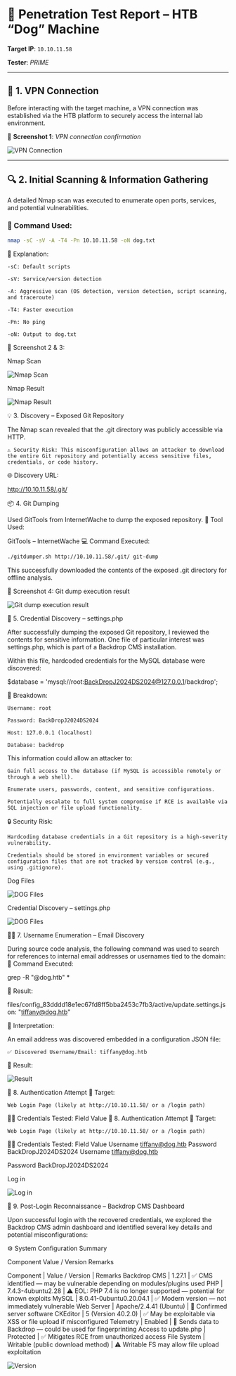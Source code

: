 # 🐾 Penetration Test Report – HTB “Dog” Machine

**Target IP**: `10.10.11.58`  
  
**Tester**: *PRIME*

---

## 🔐 1. VPN Connection

Before interacting with the target machine, a VPN connection was established via the HTB platform to securely access the internal lab environment.

📸 **Screenshot 1**: *VPN connection confirmation*  

![VPN Connection](https://github.com/PrimeMurcia/htb/blob/main/dog/ss/ss1.png?raw=true)


---

## 🔍 2. Initial Scanning & Information Gathering

A detailed Nmap scan was executed to enumerate open ports, services, and potential vulnerabilities.

### 🔧 Command Used:
```bash
nmap -sC -sV -A -T4 -Pn 10.10.11.58 -oN dog.txt
```

🧠 Explanation:

    -sC: Default scripts

    -sV: Service/version detection

    -A: Aggressive scan (OS detection, version detection, script scanning, and traceroute)

    -T4: Faster execution

    -Pn: No ping

    -oN: Output to dog.txt

📸 Screenshot 2 & 3: 

Nmap Scan 

![Nmap Scan](https://github.com/PrimeMurcia/htb/blob/main/dog/ss/SS2.png?raw=true)

Nmap Result

![Nmap Result](https://github.com/PrimeMurcia/htb/blob/main/dog/ss/ss3.png?raw=true)


💡 3. Discovery – Exposed Git Repository

The Nmap scan revealed that the .git directory was publicly accessible via HTTP.

    ⚠️ Security Risk: This misconfiguration allows an attacker to download the entire Git repository and potentially access sensitive files, credentials, or code history.

🌐 Discovery URL:

http://10.10.11.58/.git/

📦 4. Git Dumping

Used GitTools from InternetWache to dump the exposed repository.
🔧 Tool Used:

GitTools – InternetWache
💻 Command Executed:

```bash
./gitdumper.sh http://10.10.11.58/.git/ git-dump
```

This successfully downloaded the contents of the exposed .git directory for offline analysis.


📸 Screenshot 4: Git dump execution result

![Git dump execution result](https://github.com/PrimeMurcia/htb/blob/main/dog/ss/ss4.png?raw=true)


🔑 5. Credential Discovery – settings.php

After successfully dumping the exposed Git repository, I reviewed the contents for sensitive information. One file of particular interest was settings.php, which is part of a Backdrop CMS installation.

Within this file, hardcoded credentials for the MySQL database were discovered:

$database = 'mysql://root:BackDropJ2024DS2024@127.0.0.1/backdrop';

🧠 Breakdown:

    Username: root

    Password: BackDropJ2024DS2024

    Host: 127.0.0.1 (localhost)

    Database: backdrop

This information could allow an attacker to:

    Gain full access to the database (if MySQL is accessible remotely or through a web shell).

    Enumerate users, passwords, content, and sensitive configurations.

    Potentially escalate to full system compromise if RCE is available via SQL injection or file upload functionality.

🔒 Security Risk:

    Hardcoding database credentials in a Git repository is a high-severity vulnerability.

    Credentials should be stored in environment variables or secured configuration files that are not tracked by version control (e.g., using .gitignore).

Dog Files

![DOG Files](https://github.com/PrimeMurcia/htb/blob/main/dog/ss/ss5.png?raw=true)

Credential Discovery – settings.php

![DOG Files](https://github.com/PrimeMurcia/htb/blob/main/dog/ss/ss6.png?raw=true)

🕵️‍♀️ 7. Username Enumeration – Email Discovery

During source code analysis, the following command was used to search for references to internal email addresses or usernames tied to the domain:
🔎 Command Executed:

grep -R "@dog.htb" *

📄 Result:

files/config_83dddd18e1ec67fd8ff5bba2453c7fb3/active/update.settings.json:        "tiffany@dog.htb"

🧩 Interpretation:

An email address was discovered embedded in a configuration JSON file:

    ✅ Discovered Username/Email: tiffany@dog.htb

📄 Result:

![Result](https://github.com/PrimeMurcia/htb/blob/main/dog/ss/ss7.png?raw=true)

🧪 8. Authentication Attempt
🎯 Target:

    Web Login Page (likely at http://10.10.11.58/ or a /login path)

🧑‍💻 Credentials Tested:
Field	Value
🧪 8. Authentication Attempt
🎯 Target:

    Web Login Page (likely at http://10.10.11.58/ or a /login path)

🧑‍💻 Credentials Tested:
Field	Value
Username	tiffany@dog.htb
Password	BackDropJ2024DS2024
Username	tiffany@dog.htb

Password	BackDropJ2024DS2024

Log in

![Log in](https://github.com/PrimeMurcia/htb/blob/main/dog/ss/ss8.png?raw=true)

🧩 9. Post-Login Reconnaissance – Backdrop CMS Dashboard

Upon successful login with the recovered credentials, we explored the Backdrop CMS admin dashboard and identified several key details and potential misconfigurations:

⚙️ System Configuration Summary

Component	Value / Version	Remarks

Component | Value / Version | Remarks
Backdrop CMS | 1.27.1 | ✅ CMS identified — may be vulnerable depending on modules/plugins used
PHP | 7.4.3-4ubuntu2.28 | ⚠️ EOL: PHP 7.4 is no longer supported — potential for known exploits
MySQL | 8.0.41-0ubuntu0.20.04.1 | ✅ Modern version — not immediately vulnerable
Web Server | Apache/2.4.41 (Ubuntu) | 📌 Confirmed server software
CKEditor | 5 (Version 40.2.0) | ✅ May be exploitable via XSS or file upload if misconfigured
Telemetry | Enabled | 🧪 Sends data to Backdrop — could be used for fingerprinting
Access to update.php | Protected | ✅ Mitigates RCE from unauthorized access
File System | Writable (public download method) | ⚠️ Writable FS may allow file upload exploitation

![Version](https://github.com/PrimeMurcia/htb/blob/main/dog/ss/ss10.png?raw=true)
